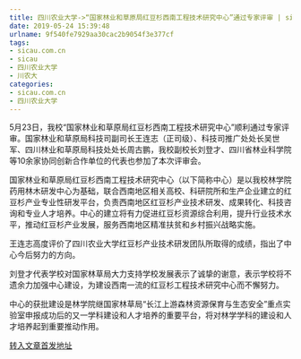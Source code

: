 ```yaml
---
title: 四川农业大学->“国家林业和草原局红豆杉西南工程技术研究中心”通过专家评审 | sicau.com.cn
date: 2019-05-24 15:39:48
urlname: 9f540fe7929aa30cac2b9054f3e377cf
tags: 
- sicau.com.cn
- sicau
- 四川农业大学
- 川农大
categories:
- sicau.com.cn
- 四川农业大学
---
```



5月23日，我校“国家林业和草原局红豆杉西南工程技术研究中心”顺利通过专家评审。国家林业和草原局科技司副司长王连志（正司级）、科技司推广处处长吴世军、四川林业和草原局科技处处长周古鹏，我校副校长刘登才、四川省林业科学院等10余家协同创新合作单位的代表也参加了本次评审会。

国家林业和草原局红豆杉西南工程技术研究中心（以下简称中心）是以我校林学院药用林木研发中心为基础，联合西南地区相关高校、科研院所和生产企业建立的红豆杉产业专业性研发平台，负责西南地区红豆杉产业技术研发、成果转化、科技咨询和专业人才培养。中心的建立将有力促进红豆杉资源综合利用，提升行业技术水平，推动红豆杉产业发展，服务西南地区精准扶贫和乡村振兴战略实施。

王连志高度评价了四川农业大学红豆杉产业技术研发团队所取得的成绩，指出了中心今后努力的方向。

刘登才代表学校对国家林草局大力支持学校发展表示了诚挚的谢意，表示学校将不遗余力加强中心建设，为建设西南一流的红豆杉工程技术研究中心而不懈努力。

中心的获批建设是林学院继国家林草局“长江上游森林资源保育与生态安全”重点实验室申报成功后的又一学科建设和人才培养的重要平台，将对林学学科的建设和人才培养起到重要推动作用。





[转入文章首发地址](https://news.sicau.edu.cn/info/1078/51700.htm)